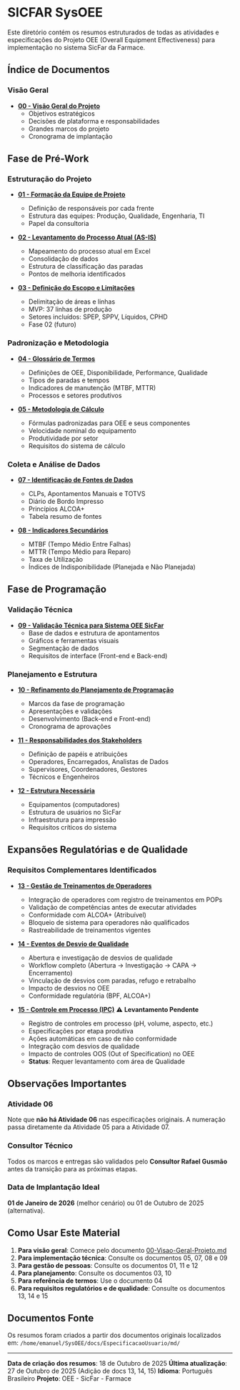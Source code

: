 # SICFAR SysOEE

Este diretório contém os resumos estruturados de todas as atividades e especificações do Projeto OEE (Overall Equipment Effectiveness) para implementação no sistema SicFar da Farmace.

## Índice de Documentos

### Visão Geral
- [**00 - Visão Geral do Projeto**](00-Visao-Geral-Projeto.md)
  - Objetivos estratégicos
  - Decisões de plataforma e responsabilidades
  - Grandes marcos do projeto
  - Cronograma de implantação

## Fase de Pré-Work

### Estruturação do Projeto
- [**01 - Formação da Equipe de Projeto**](01-Formacao-Equipe-Projeto.md)
  - Definição de responsáveis por cada frente
  - Estrutura das equipes: Produção, Qualidade, Engenharia, TI
  - Papel da consultoria

- [**02 - Levantamento do Processo Atual (AS-IS)**](02-Levantamento-Processo-Atual.md)
  - Mapeamento do processo atual em Excel
  - Consolidação de dados
  - Estrutura de classificação das paradas
  - Pontos de melhoria identificados

- [**03 - Definição do Escopo e Limitações**](03-Definicao-Escopo-Projeto.md)
  - Delimitação de áreas e linhas
  - MVP: 37 linhas de produção
  - Setores incluídos: SPEP, SPPV, Líquidos, CPHD
  - Fase 02 (futuro)

### Padronização e Metodologia
- [**04 - Glossário de Termos**](04-Glossario-Termos.md)
  - Definições de OEE, Disponibilidade, Performance, Qualidade
  - Tipos de paradas e tempos
  - Indicadores de manutenção (MTBF, MTTR)
  - Processos e setores produtivos

- [**05 - Metodologia de Cálculo**](05-Metodologia-Calculo.md)
  - Fórmulas padronizadas para OEE e seus componentes
  - Velocidade nominal do equipamento
  - Produtividade por setor
  - Requisitos do sistema de cálculo

### Coleta e Análise de Dados
- [**07 - Identificação de Fontes de Dados**](07-Identificacao-Fontes-Dados.md)
  - CLPs, Apontamentos Manuais e TOTVS
  - Diário de Bordo Impresso
  - Princípios ALCOA+
  - Tabela resumo de fontes

- [**08 - Indicadores Secundários**](08-Indicadores-Secundarios.md)
  - MTBF (Tempo Médio Entre Falhas)
  - MTTR (Tempo Médio para Reparo)
  - Taxa de Utilização
  - Índices de Indisponibilidade (Planejada e Não Planejada)

## Fase de Programação

### Validação Técnica
- [**09 - Validação Técnica para Sistema OEE SicFar**](09-Validacao-Tecnica-SicFar.md)
  - Base de dados e estrutura de apontamentos
  - Gráficos e ferramentas visuais
  - Segmentação de dados
  - Requisitos de interface (Front-end e Back-end)

### Planejamento e Estrutura
- [**10 - Refinamento do Planejamento de Programação**](10-Planejamento-Programacao.md)
  - Marcos da fase de programação
  - Apresentações e validações
  - Desenvolvimento (Back-end e Front-end)
  - Cronograma de aprovações

- [**11 - Responsabilidades dos Stakeholders**](11-Responsabilidades-Stakeholders.md)
  - Definição de papéis e atribuições
  - Operadores, Encarregados, Analistas de Dados
  - Supervisores, Coordenadores, Gestores
  - Técnicos e Engenheiros

- [**12 - Estrutura Necessária**](12-Estrutura-Necessaria.md)
  - Equipamentos (computadores)
  - Estrutura de usuários no SicFar
  - Infraestrutura para impressão
  - Requisitos críticos do sistema

## Expansões Regulatórias e de Qualidade

### Requisitos Complementares Identificados
- [**13 - Gestão de Treinamentos de Operadores**](13-Gestao-Treinamentos.md)
  - Integração de operadores com registro de treinamentos em POPs
  - Validação de competências antes de executar atividades
  - Conformidade com ALCOA+ (Atribuível)
  - Bloqueio de sistema para operadores não qualificados
  - Rastreabilidade de treinamentos vigentes

- [**14 - Eventos de Desvio de Qualidade**](14-Eventos-Desvio-Qualidade.md)
  - Abertura e investigação de desvios de qualidade
  - Workflow completo (Abertura → Investigação → CAPA → Encerramento)
  - Vinculação de desvios com paradas, refugo e retrabalho
  - Impacto de desvios no OEE
  - Conformidade regulatória (BPF, ALCOA+)

- [**15 - Controle em Processo (IPC)**](15-Controle-Processo.md) ⚠️ **Levantamento Pendente**
  - Registro de controles em processo (pH, volume, aspecto, etc.)
  - Especificações por etapa produtiva
  - Ações automáticas em caso de não conformidade
  - Integração com desvios de qualidade
  - Impacto de controles OOS (Out of Specification) no OEE
  - **Status**: Requer levantamento com área de Qualidade

## Observações Importantes

### Atividade 06
Note que **não há Atividade 06** nas especificações originais. A numeração passa diretamente da Atividade 05 para a Atividade 07.

### Consultor Técnico
Todos os marcos e entregas são validados pelo **Consultor Rafael Gusmão** antes da transição para as próximas etapas.

### Data de Implantação Ideal
**01 de Janeiro de 2026** (melhor cenário) ou 01 de Outubro de 2025 (alternativa).

## Como Usar Este Material

1. **Para visão geral**: Comece pelo documento [00-Visao-Geral-Projeto.md](00-Visao-Geral-Projeto.md)
2. **Para implementação técnica**: Consulte os documentos 05, 07, 08 e 09
3. **Para gestão de pessoas**: Consulte os documentos 01, 11 e 12
4. **Para planejamento**: Consulte os documentos 03, 10
5. **Para referência de termos**: Use o documento 04
6. **Para requisitos regulatórios e de qualidade**: Consulte os documentos 13, 14 e 15

## Documentos Fonte
Os resumos foram criados a partir dos documentos originais localizados em:
`/home/emanuel/SysOEE/docs/EspecificacaoUsuario/md/`

---

**Data de criação dos resumos**: 18 de Outubro de 2025
**Última atualização**: 27 de Outubro de 2025 (Adição de docs 13, 14, 15)
**Idioma**: Português Brasileiro
**Projeto**: OEE - SicFar - Farmace
